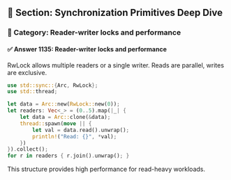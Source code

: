 ## 📘 Section: Synchronization Primitives Deep Dive
### 🔹 Category: Reader-writer locks and performance
#### ✅ Answer 1135: Reader-writer locks and performance

RwLock allows multiple readers or a single writer. Reads are parallel, writes are exclusive.

```rust
use std::sync::{Arc, RwLock};
use std::thread;

let data = Arc::new(RwLock::new(0));
let readers: Vec<_> = (0..5).map(|_| {
    let data = Arc::clone(&data);
    thread::spawn(move || {
        let val = data.read().unwrap();
        println!("Read: {}", *val);
    })
}).collect();
for r in readers { r.join().unwrap(); }
```
This structure provides high performance for read-heavy workloads.
